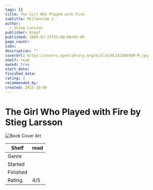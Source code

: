 ```yaml
---
tags: []
title: The Girl Who Played with Fire
subtitle: Millennium 2
author:
  - Stieg Larsson
publisher: Knopf
published: 2009-07-27T23:00:00+01:00
page_count: 
isbn: 
description: ""
coverUrl: https://covers.openlibrary.org/b/olid/OL23198056M-M.jpg
shelf: read
owned: true
start_date: 
finished_date: 
rating: 4
recommended_by: 
created: 2015-10-06
---
```


# The Girl Who Played with Fire by Stieg Larsson

![Book Cover Art](https://covers.openlibrary.org/b/olid/OL23198056M-M.jpg)

| Shelf | read |
| --- | --- |
| Genre |  |
| Started |  |
| Finished |  |
| Rating | 4/5 |

